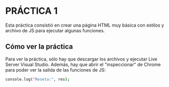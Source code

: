 # PRÁCTICA 1

Esta práctica consistió en crear una página HTML muy básica con estilos y archivo de JS para ejecutar algunas funciones.

## Cómo ver la práctica

Para ver la práctica, sólo hay que descargar los archivos y ejecutar Live Server Visual Studio. Además, hay que abrir el "inspeccionar" de Chrome para poder ver la salida de las funciones de JS:

```bash
console.log("Reseta:", res);
```
